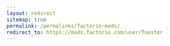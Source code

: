 ```yaml
---
layout: redirect
sitemap: true
permalink: /permalinks/factorio-mods/
redirect_to: https://mods.factorio.com/user/Tooster
---
```


